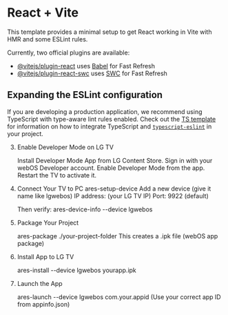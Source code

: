 # React + Vite

This template provides a minimal setup to get React working in Vite with HMR and some ESLint rules.

Currently, two official plugins are available:

- [@vitejs/plugin-react](https://github.com/vitejs/vite-plugin-react/blob/main/packages/plugin-react) uses [Babel](https://babeljs.io/) for Fast Refresh
- [@vitejs/plugin-react-swc](https://github.com/vitejs/vite-plugin-react/blob/main/packages/plugin-react-swc) uses [SWC](https://swc.rs/) for Fast Refresh

## Expanding the ESLint configuration

If you are developing a production application, we recommend using TypeScript with type-aware lint rules enabled. Check out the [TS template](https://github.com/vitejs/vite/tree/main/packages/create-vite/template-react-ts) for information on how to integrate TypeScript and [`typescript-eslint`](https://typescript-eslint.io) in your project.


3. Enable Developer Mode on LG TV

	Install Developer Mode App from LG Content Store.
	Sign in with your webOS Developer account.
	Enable Developer Mode from the app.
	Restart the TV to activate it.

4. Connect Your TV to PC
	ares-setup-device
	Add a new device (give it name like lgwebos)
	IP address: (your LG TV IP)
	Port: 9922 (default)

	Then verify:
	ares-device-info --device lgwebos
5. Package Your Project

	ares-package ./your-project-folder
	This creates a .ipk file (webOS app package)

6. Install App to LG TV

	ares-install --device lgwebos yourapp.ipk
7. Launch the App

	ares-launch --device lgwebos com.your.appid
	(Use your correct app ID from appinfo.json)